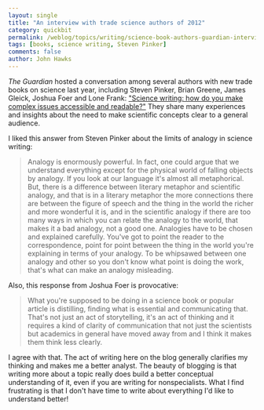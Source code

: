 ```yaml
---
layout: single 
title: "An interview with trade science authors of 2012" 
category: quickbit
permalink: /weblog/topics/writing/science-book-authors-guardian-interview-2012.html
tags: [books, science writing, Steven Pinker] 
comments: false 
author: John Hawks 
---
```


<em>The Guardian</em> hosted a conversation among several authors with new trade books on science last year, including Steven Pinker, Brian Greene, James Gleick, Joshua Foer and Lone Frank: <a href="http://www.guardian.co.uk/books/2012/dec/02/science-writing-debate-pinker-gleick-greene-frank-foer">"Science writing: how do you make complex issues accessible and readable?"</a> They share many experiences and insights about the need to make scientific concepts clear to a general audience. 

I liked this answer from Steven Pinker about the limits of analogy in science writing:

<blockquote>Analogy is enormously powerful. In fact, one could argue that we understand everything except for the physical world of falling objects by analogy. If you look at our language it's almost all metaphorical. But, there is a difference between literary metaphor and scientific analogy, and that is in a literary metaphor the more connections there are between the figure of speech and the thing in the world the richer and more wonderful it is, and in the scientific analogy if there are too many ways in which you can relate the analogy to the world, that makes it a bad analogy, not a good one. Analogies have to be chosen and explained carefully. You've got to point the reader to the correspondence, point for point between the thing in the world you're explaining in terms of your analogy. To be whipsawed between one analogy and other so you don't know what point is doing the work, that's what can make an analogy misleading.</blockquote>

Also, this response from Joshua Foer is provocative: 

<blockquote>What you're supposed to be doing in a science book or popular article is distilling, finding what is essential and communicating that. That's not just an act of storytelling, it's an act of thinking and it requires a kind of clarity of communication that not just the scientists but academics in general have moved away from and I think it makes them think less clearly.</blockquote>

I agree with that. The act of writing here on the blog generally clarifies my thinking and makes me a better analyst. The beauty of blogging is that writing more about a topic really does build a better conceptual understanding of it, even if you are writing for nonspecialists. What I find frustrating is that I don't have time to write about everything I'd like to understand better!


